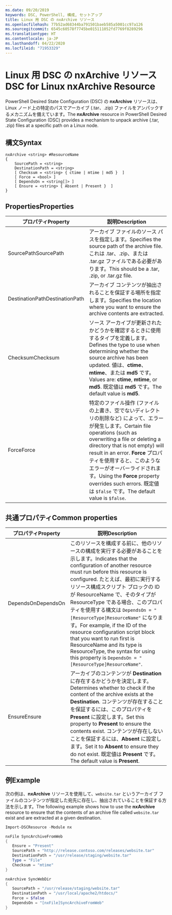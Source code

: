 ```yaml
---
ms.date: 09/20/2019
keywords: DSC, PowerShell, 構成, セットアップ
title: Linux 用 DSC の nxArchive リソース
ms.openlocfilehash: 77b52ad68344ba791501baeb585a5001cc97a126
ms.sourcegitcommit: 6545c60578f7745be015111052fd7769f8289296
ms.translationtype: HT
ms.contentlocale: ja-JP
ms.lasthandoff: 04/22/2020
ms.locfileid: "71953329"
---
```

# <a name="dsc-for-linux-nxarchive-resource"></a><span data-ttu-id="c448e-103">Linux 用 DSC の nxArchive リソース</span><span class="sxs-lookup"><span data-stu-id="c448e-103">DSC for Linux nxArchive Resource</span></span>

<span data-ttu-id="c448e-104">PowerShell Desired State Configuration (DSC) の **nxArchive** リソースは、Linux ノード上の特定のパスでアーカイブ (.tar、.zip) ファイルをアンパックするメカニズムを備えています。</span><span class="sxs-lookup"><span data-stu-id="c448e-104">The **nxArchive** resource in PowerShell Desired State Configuration (DSC) provides a mechanism to unpack archive (.tar, .zip) files at a specific path on a Linux node.</span></span>

## <a name="syntax"></a><span data-ttu-id="c448e-105">構文</span><span class="sxs-lookup"><span data-stu-id="c448e-105">Syntax</span></span>

```Syntax
nxArchive <string> #ResourceName
{
    SourcePath = <string>
    DestinationPath = <string>
    [ Checksum = <string> { ctime | mtime | md5 }  ]
    [ Force = <bool> ]
    [ DependsOn = <string[]> ]
    [ Ensure = <string> { Absent | Present }  ]
}
```

## <a name="properties"></a><span data-ttu-id="c448e-106">Properties</span><span class="sxs-lookup"><span data-stu-id="c448e-106">Properties</span></span>

|<span data-ttu-id="c448e-107">プロパティ</span><span class="sxs-lookup"><span data-stu-id="c448e-107">Property</span></span> |<span data-ttu-id="c448e-108">説明</span><span class="sxs-lookup"><span data-stu-id="c448e-108">Description</span></span> |
|---|---|
|<span data-ttu-id="c448e-109">SourcePath</span><span class="sxs-lookup"><span data-stu-id="c448e-109">SourcePath</span></span> |<span data-ttu-id="c448e-110">アーカイブ ファイルのソース パスを指定します。</span><span class="sxs-lookup"><span data-stu-id="c448e-110">Specifies the source path of the archive file.</span></span> <span data-ttu-id="c448e-111">これは .tar、.zip、または .tar.gz ファイルである必要があります。</span><span class="sxs-lookup"><span data-stu-id="c448e-111">This should be a .tar, .zip, or .tar.gz file.</span></span> |
|<span data-ttu-id="c448e-112">DestinationPath</span><span class="sxs-lookup"><span data-stu-id="c448e-112">DestinationPath</span></span> |<span data-ttu-id="c448e-113">アーカイブ コンテンツが抽出されることを保証する場所を指定します。</span><span class="sxs-lookup"><span data-stu-id="c448e-113">Specifies the location where you want to ensure the archive contents are extracted.</span></span> |
|<span data-ttu-id="c448e-114">Checksum</span><span class="sxs-lookup"><span data-stu-id="c448e-114">Checksum</span></span> |<span data-ttu-id="c448e-115">ソース アーカイブが更新されたかどうかを確認するときに使用するタイプを定義します。</span><span class="sxs-lookup"><span data-stu-id="c448e-115">Defines the type to use when determining whether the source archive has been updated.</span></span> <span data-ttu-id="c448e-116">値は、**ctime**、**mtime**、または **md5** です。</span><span class="sxs-lookup"><span data-stu-id="c448e-116">Values are: **ctime**, **mtime**, or **md5**.</span></span> <span data-ttu-id="c448e-117">既定値は **md5** です。</span><span class="sxs-lookup"><span data-stu-id="c448e-117">The default value is **md5**.</span></span> |
|<span data-ttu-id="c448e-118">Force</span><span class="sxs-lookup"><span data-stu-id="c448e-118">Force</span></span> |<span data-ttu-id="c448e-119">特定のファイル操作 (ファイルの上書き、空でないディレクトリの削除など) によって、エラーが発生します。</span><span class="sxs-lookup"><span data-stu-id="c448e-119">Certain file operations (such as overwriting a file or deleting a directory that is not empty) will result in an error.</span></span> <span data-ttu-id="c448e-120">**Force** プロパティを使用すると、このようなエラーがオーバーライドされます。</span><span class="sxs-lookup"><span data-stu-id="c448e-120">Using the **Force** property overrides such errors.</span></span> <span data-ttu-id="c448e-121">既定値は `$false` です。</span><span class="sxs-lookup"><span data-stu-id="c448e-121">The default value is `$false`.</span></span> |

## <a name="common-properties"></a><span data-ttu-id="c448e-122">共通プロパティ</span><span class="sxs-lookup"><span data-stu-id="c448e-122">Common properties</span></span>

|<span data-ttu-id="c448e-123">プロパティ</span><span class="sxs-lookup"><span data-stu-id="c448e-123">Property</span></span> |<span data-ttu-id="c448e-124">説明</span><span class="sxs-lookup"><span data-stu-id="c448e-124">Description</span></span> |
|---|---|
|<span data-ttu-id="c448e-125">DependsOn</span><span class="sxs-lookup"><span data-stu-id="c448e-125">DependsOn</span></span> |<span data-ttu-id="c448e-126">このリソースを構成する前に、他のリソースの構成を実行する必要があることを示します。</span><span class="sxs-lookup"><span data-stu-id="c448e-126">Indicates that the configuration of another resource must run before this resource is configured.</span></span> <span data-ttu-id="c448e-127">たとえば、最初に実行するリソース構成スクリプト ブロックの ID が ResourceName で、そのタイプが ResourceType である場合、このプロパティを使用する構文は `DependsOn = "[ResourceType]ResourceName"` になります。</span><span class="sxs-lookup"><span data-stu-id="c448e-127">For example, if the ID of the resource configuration script block that you want to run first is ResourceName and its type is ResourceType, the syntax for using this property is `DependsOn = "[ResourceType]ResourceName"`.</span></span> |
|<span data-ttu-id="c448e-128">Ensure</span><span class="sxs-lookup"><span data-stu-id="c448e-128">Ensure</span></span> |<span data-ttu-id="c448e-129">アーカイブのコンテンツが **Destination** に存在するかどうかを決定します。</span><span class="sxs-lookup"><span data-stu-id="c448e-129">Determines whether to check if the content of the archive exists at the **Destination**.</span></span> <span data-ttu-id="c448e-130">コンテンツが存在することを保証するには、このプロパティを **Present** に設定します。</span><span class="sxs-lookup"><span data-stu-id="c448e-130">Set this property to **Present** to ensure the contents exist.</span></span> <span data-ttu-id="c448e-131">コンテンツが存在しないことを保証するには、**Absent** に設定します。</span><span class="sxs-lookup"><span data-stu-id="c448e-131">Set it to **Absent** to ensure they do not exist.</span></span> <span data-ttu-id="c448e-132">既定値は **Present** です。</span><span class="sxs-lookup"><span data-stu-id="c448e-132">The default value is **Present**.</span></span> |

## <a name="example"></a><span data-ttu-id="c448e-133">例</span><span class="sxs-lookup"><span data-stu-id="c448e-133">Example</span></span>

<span data-ttu-id="c448e-134">次の例は、**nxArchive** リソースを使用して、`website.tar` というアーカイブ ファイルのコンテンツが指定した宛先に存在し、抽出されていることを保証する方法を示します。</span><span class="sxs-lookup"><span data-stu-id="c448e-134">The following example shows how to use the **nxArchive** resource to ensure that the contents of an archive file called `website.tar` exist and are extracted at a given destination.</span></span>

```powershell
Import-DSCResource -Module nx

nxFile SyncArchiveFromWeb
{
   Ensure = "Present"
   SourcePath = "http://release.contoso.com/releases/website.tar"
   DestinationPath = "/usr/release/staging/website.tar"
   Type = "File"
   Checksum = "mtime"
}

nxArchive SyncWebDir
{
   SourcePath = "/usr/release/staging/website.tar"
   DestinationPath = "/usr/local/apache2/htdocs/"
   Force = $false
   DependsOn = "[nxFile]SyncArchiveFromWeb"
}
```